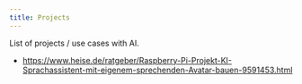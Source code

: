 ```yaml
---
title: Projects
---
```


List of projects / use cases with AI.

- https://www.heise.de/ratgeber/Raspberry-Pi-Projekt-KI-Sprachassistent-mit-eigenem-sprechenden-Avatar-bauen-9591453.html